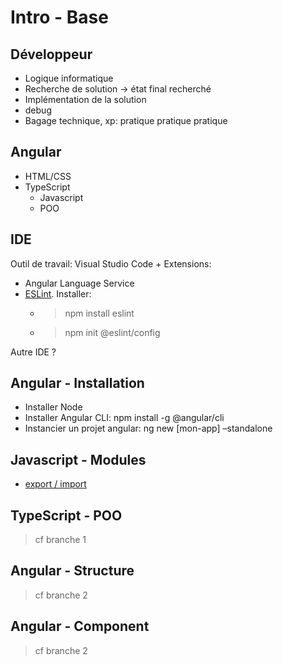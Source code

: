 # Intro - Base

## Développeur
- Logique informatique
- Recherche de solution -> état final recherché
- Implémentation de la solution
- debug
- Bagage technique, xp: pratique pratique pratique

## Angular
- HTML/CSS
- TypeScript
    - Javascript
    - POO

## IDE
Outil de travail: Visual Studio Code + Extensions: 
- Angular Language Service
- [ESLint](https://eslint.org/). Installer: 
    - > npm install eslint
    - > npm init @eslint/config

Autre IDE ?

## Angular - Installation
- Installer Node
- Installer Angular CLI: npm install -g @angular/cli
- Instancier un projet angular: ng new [mon-app] –standalone

## Javascript - Modules
- [export / import](https://developer.mozilla.org/fr/docs/Web/JavaScript/Guide/Modules)

## TypeScript - POO
> cf branche 1

## Angular - Structure
> cf branche 2

## Angular - Component
> cf branche 2
